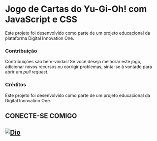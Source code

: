 # Jogo de Cartas do Yu-Gi-Oh! com JavaScript e CSS
Este projeto foi desenvolvido como parte de um projeto educacional da plataforma Digital Innovation One.

### Contribuição

Contribuições são bem-vindas! Se você deseja melhorar este jogo, adicionar novos recursos ou corrigir problemas, sinta-se à vontade para abrir um _pull request_.

### Créditos

Este projeto foi desenvolvido como parte de um projeto educacional da Digital Innovation One.

## CONECTE-SE COMIGO
[![Dio](https://hermes.digitalinnovation.one/assets/diome/logo-full.svg)](https://www.dio.me/users/hugofelipesr)
---
